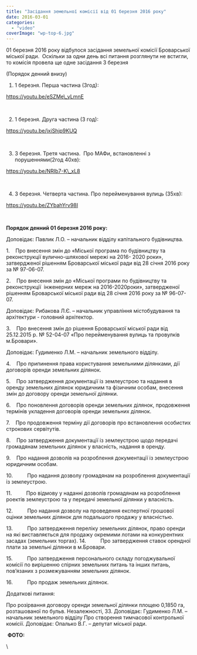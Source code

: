 ```yaml
---
title: "Засідання земельної комісії від 01 березня 2016 року"
date: 2016-03-01
categories: 
  - "video"
coverImage: "wp-top-6.jpg"
---
```


01 березня 2016 року відбулося засідання земельної комісії Броварської міської ради.  Оскільки за одни день всі питання розглянути не встигли, то комісія провела ще одне засідання 3 березня<!--more-->

(Порядок денний внизу)

1) 1 березня. Перша частина (3год):

https://youtu.be/eSZMe\_yLmnE

 

2) 1 березня. Друга частина (3 год):

https://youtu.be/jxiShjp9KUQ

 

3) 3 березня. Третя частина.  Про МАФи, встановленні з порушеннями(2год 40хв):

https://youtu.be/NRIb7-K\_xL8

 

4) 3 березня. Четверта частина. Про перейменування вулиць (35хв):

https://youtu.be/ZYbahYrv98I

 

**Порядок денний 01 березня 2016 року:**

Доповідає: Павлик Л.О. – начальник відділу капітального будівництва.

1.    Про внесення змін до «Міської програма по будівництву та реконструкції вулично-шляхової мережі на 2016- 2020 роки», затвердженої рішенням Броварської міської ради від 28 січня 2016 року за № 97-06-07.

2.    Про внесення змін до «Міської програми по будівництву та реконструкції  інженерних мереж на 2016-2020роки», затвердженої рішенням Броварської міської ради від 28 січня 2016 року за № 96-07-07.

Доповідає: Рибакова Л.Є. – начальник управління містобудування та архітектури - головний архітектор.

3.    Про внесення змін до рішення Броварської міської ради від 25.12.2015 р. № 52-04-07 «Про перейменування вулиць та провулків м.Бровари».

Доповідає: Гудименко Л.М. – начальник земельного відділу.

4.    Про припинення права користування земельними ділянками, дії договорів оренди земельних ділянок.

5.    Про затвердження документації із землеустрою та надання в оренду земельних ділянок юридичним та фізичним особам, внесення змін до договору оренди земельної ділянки.

6.    Про поновлення договорів оренди земельних ділянок, продовження термінів укладення договорів оренди земельних ділянок.

7.    Про продовження терміну дії договорів про встановлення особистих строкових сервітутів.

8.    Про затвердження документації із землеустрою щодо передачі громадянам земельних ділянок у власність, надання в оренду.

9.    Про надання дозволів на розроблення документації із землеустрою юридичним особам.

10.          Про надання дозволу громадянам на розроблення документації із землеустрою.

11.          Про відмову у наданні дозволів громадянам на розроблення роектів землеустрою та у передачі земельної ділянки у власність.

12.          Про надання дозволу на проведення експертної грошової оцінки земельних ділянок для подальшого продажу у власністью.

13.          Про затвердження переліку земельних ділянок, право оренди на які виставляється для продажу окремими лотами на конкурентних засадах (земельних торгах). 14.          Про затвердження ставок орендної плати за земельні ділянки в м.Бровари.

15.          Про затвердження персонального складу погоджувальної комісії по вирішенню спірних земельних питань та інших питань, пов’язаних з розмежуванням земельних ділянок.

16.          Про продаж земельних ділянок.

Додаткові питання:

Про розірвання договору оренди земельної ділянки площею 0,1850 га, розташованої по бульв. Незалежності, 33. Доповідає: Гудименко Л.М. – начальник земельного відділу Про створення тимчасової контрольної комісії. Доповідає: Опалько В.Г. – депутат міської ради.

 **ФОТО:**

\
